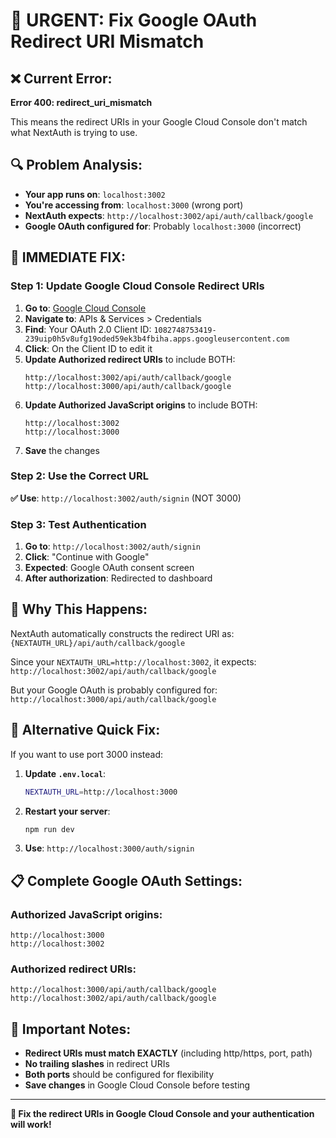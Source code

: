 # 🚨 URGENT: Fix Google OAuth Redirect URI Mismatch

## ❌ Current Error:
**Error 400: redirect_uri_mismatch**

This means the redirect URIs in your Google Cloud Console don't match what NextAuth is trying to use.

## 🔍 Problem Analysis:
- **Your app runs on**: `localhost:3002`
- **You're accessing from**: `localhost:3000` (wrong port)
- **NextAuth expects**: `http://localhost:3002/api/auth/callback/google`
- **Google OAuth configured for**: Probably `localhost:3000` (incorrect)

## 🔧 IMMEDIATE FIX:

### Step 1: Update Google Cloud Console Redirect URIs

1. **Go to**: [Google Cloud Console](https://console.cloud.google.com/welcome?project=syntara-tenders-ai)
2. **Navigate to**: APIs & Services > Credentials
3. **Find**: Your OAuth 2.0 Client ID: `1082748753419-239uip0h5v8ufg19oded59ek3b4fbiha.apps.googleusercontent.com`
4. **Click**: On the Client ID to edit it
5. **Update Authorized redirect URIs** to include BOTH:
   ```
   http://localhost:3002/api/auth/callback/google
   http://localhost:3000/api/auth/callback/google
   ```
6. **Update Authorized JavaScript origins** to include BOTH:
   ```
   http://localhost:3002
   http://localhost:3000
   ```
7. **Save** the changes

### Step 2: Use the Correct URL

**✅ Use**: `http://localhost:3002/auth/signin` (NOT 3000)

### Step 3: Test Authentication

1. **Go to**: `http://localhost:3002/auth/signin`
2. **Click**: "Continue with Google"
3. **Expected**: Google OAuth consent screen
4. **After authorization**: Redirected to dashboard

## 🎯 Why This Happens:

NextAuth automatically constructs the redirect URI as:
`{NEXTAUTH_URL}/api/auth/callback/google`

Since your `NEXTAUTH_URL=http://localhost:3002`, it expects:
`http://localhost:3002/api/auth/callback/google`

But your Google OAuth is probably configured for:
`http://localhost:3000/api/auth/callback/google`

## 🔄 Alternative Quick Fix:

If you want to use port 3000 instead:

1. **Update `.env.local`**:
   ```bash
   NEXTAUTH_URL=http://localhost:3000
   ```

2. **Restart your server**:
   ```bash
   npm run dev
   ```

3. **Use**: `http://localhost:3000/auth/signin`

## 📋 Complete Google OAuth Settings:

### Authorized JavaScript origins:
```
http://localhost:3000
http://localhost:3002
```

### Authorized redirect URIs:
```
http://localhost:3000/api/auth/callback/google
http://localhost:3002/api/auth/callback/google
```

## 🚨 Important Notes:

- **Redirect URIs must match EXACTLY** (including http/https, port, path)
- **No trailing slashes** in redirect URIs
- **Both ports** should be configured for flexibility
- **Save changes** in Google Cloud Console before testing

---

**🎯 Fix the redirect URIs in Google Cloud Console and your authentication will work!**
